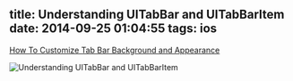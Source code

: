 title: Understanding UITabBar and UITabBarItem
date: 2014-09-25 01:04:55
tags: ios
---

[How To Customize Tab Bar Background and Appearance](http://www.appcoda.com/ios-programming-how-to-customize-tab-bar-background-appearance/)

![Understanding UITabBar and UITabBarItem](http://www.appcoda.com/wp-content/uploads/2012/12/UITabbar-Appearance.jpg)